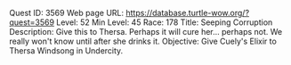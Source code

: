 Quest ID: 3569
Web page URL: https://database.turtle-wow.org/?quest=3569
Level: 52
Min Level: 45
Race: 178
Title: Seeping Corruption
Description: Give this to Thersa. Perhaps it will cure her... perhaps not. We really won't know until after she drinks it.
Objective: Give Cuely's Elixir to Thersa Windsong in Undercity.
